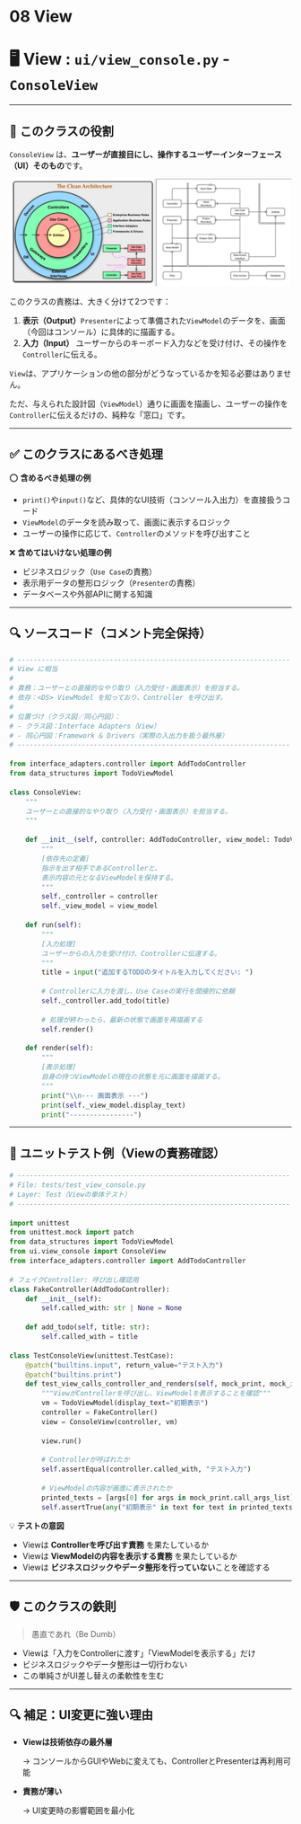 # 08 View

# 🖥 View : `ui/view_console.py` - `ConsoleView`

---

## 🧭 このクラスの役割

`ConsoleView` は、**ユーザーが直接目にし、操作するユーザーインターフェース（UI）そのもの**です。

![クリーンアーキテクチャ](../クリーンアーキテクチャ.png)

このクラスの責務は、大きく分けて2つです：

1. **表示（Output）**`Presenter`によって準備された`ViewModel`のデータを、画面（今回はコンソール）に具体的に描画する。
2. **入力（Input）**
ユーザーからのキーボード入力などを受け付け、その操作を`Controller`に伝える。

`View`は、アプリケーションの他の部分がどうなっているかを知る必要はありません。

ただ、与えられた設計図（`ViewModel`）通りに画面を描画し、ユーザーの操作を`Controller`に伝えるだけの、純粋な「窓口」です。

---

## ✅ このクラスにあるべき処理

⭕️ **含めるべき処理の例**

- `print()`や`input()`など、具体的なUI技術（コンソール入出力）を直接扱うコード
- `ViewModel`のデータを読み取って、画面に表示するロジック
- ユーザーの操作に応じて、`Controller`のメソッドを呼び出すこと

❌ **含めてはいけない処理の例**

- ビジネスロジック（`Use Case`の責務）
- 表示用データの整形ロジック（`Presenter`の責務）
- データベースや外部APIに関する知識

---

## 🔍 ソースコード（コメント完全保持）

```python
# --------------------------------------------------------------------
# View に相当
#
# 責務：ユーザーとの直接的なやり取り（入力受付・画面表示）を担当する。
# 依存：<DS> ViewModel を知っており、Controller を呼び出す。
#
# 位置づけ（クラス図／同心円図）：
# - クラス図：Interface Adapters（View）
# - 同心円図：Framework & Drivers（実際の入出力を扱う最外層）
# --------------------------------------------------------------------

from interface_adapters.controller import AddTodoController
from data_structures import TodoViewModel

class ConsoleView:
    """
    ユーザーとの直接的なやり取り（入力受付・画面表示）を担当する。
    """

    def __init__(self, controller: AddTodoController, view_model: TodoViewModel):
        """
        [依存先の定義]
        指示を出す相手であるControllerと、
        表示内容の元となるViewModelを保持する。
        """
        self._controller = controller
        self._view_model = view_model

    def run(self):
        """
        [入力処理]
        ユーザーからの入力を受け付け、Controllerに伝達する。
        """
        title = input("追加するTODOのタイトルを入力してください: ")

        # Controllerに入力を渡し、Use Caseの実行を間接的に依頼
        self._controller.add_todo(title)

        # 処理が終わったら、最新の状態で画面を再描画する
        self.render()

    def render(self):
        """
        [表示処理]
        自身の持つViewModelの現在の状態を元に画面を描画する。
        """
        print("\\n--- 画面表示 ---")
        print(self._view_model.display_text)
        print("----------------")

```

---

## 🧪 ユニットテスト例（Viewの責務確認）

```python
# --------------------------------------------------------------------
# File: tests/test_view_console.py
# Layer: Test（Viewの単体テスト）
# --------------------------------------------------------------------

import unittest
from unittest.mock import patch
from data_structures import TodoViewModel
from ui.view_console import ConsoleView
from interface_adapters.controller import AddTodoController

# フェイクController: 呼び出し確認用
class FakeController(AddTodoController):
    def __init__(self):
        self.called_with: str | None = None

    def add_todo(self, title: str):
        self.called_with = title

class TestConsoleView(unittest.TestCase):
    @patch("builtins.input", return_value="テスト入力")
    @patch("builtins.print")
    def test_view_calls_controller_and_renders(self, mock_print, mock_input):
        """ViewがControllerを呼び出し、ViewModelを表示することを確認"""
        vm = TodoViewModel(display_text="初期表示")
        controller = FakeController()
        view = ConsoleView(controller, vm)

        view.run()

        # Controllerが呼ばれたか
        self.assertEqual(controller.called_with, "テスト入力")

        # ViewModelの内容が画面に表示されたか
        printed_texts = [args[0] for args in mock_print.call_args_list]
        self.assertTrue(any("初期表示" in text for text in printed_texts))

```

💡 **テストの意図**

- Viewは **Controllerを呼び出す責務** を果たしているか
- Viewは **ViewModelの内容を表示する責務** を果たしているか
- Viewは **ビジネスロジックやデータ整形を行っていない**ことを確認する

---

## 🛡 このクラスの鉄則

> 愚直であれ（Be Dumb）
> 
- Viewは「入力をControllerに渡す」「ViewModelを表示する」だけ
- ビジネスロジックやデータ整形は一切行わない
- この単純さがUI差し替えの柔軟性を生む

---

## 🔍 補足：UI変更に強い理由

- **Viewは技術依存の最外層**
    
    → コンソールからGUIやWebに変えても、ControllerとPresenterは再利用可能
    
- **責務が薄い**
    
    → UI変更時の影響範囲を最小化
